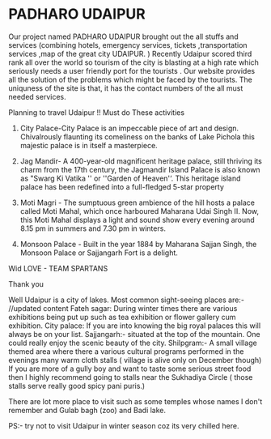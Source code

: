 # PADHARO UDAIPUR
Our project named PADHARO UDAIPUR brought out the all stuffs and services 
(combining hotels, emergency services, tickets ,transportation services ,map of the great city UDAIPUR. )
Recently Udaipur scored third rank all over the world so tourism of the city is blasting at
a high rate which seriously needs a user friendly port for the tourists .
Our website provides all the solution of the problems which might be faced by the tourists.
The uniquness of the site is that, it has the contact numbers of the all must needed services.


Planning to travel Udaipur !! Must do These activities

1. City Palace-City Palace is an impeccable piece of art and design. Chivalrously flaunting its comeliness on the banks of Lake Pichola this majestic palace is in itself a masterpiece.

2. Jag Mandir- A 400-year-old magnificent heritage palace, still thriving its charm from the 17th century, the Jagmandir Island Palace is also known as "Swarg Ki Vatika '' or ''Garden of Heaven'‘. This heritage island palace has been redefined into a full-fledged 5-star property

3. Moti Magri - The sumptuous green ambience of the hill hosts a palace called Moti Mahal, which once harboured Maharana Udai Singh II. Now, this Moti Mahal displays a light and sound show every evening around 8.15 pm in summers and 7.30 pm in winters.

4. Monsoon Palace - Built in the year 1884 by Maharana Sajjan Singh, the Monsoon Palace or Sajjangarh Fort is a delight.

Wid LOVE -
TEAM SPARTANS

Thank you


Well Udaipur is a city of lakes. Most common sight-seeing places are:-
//updated content
Fateh sagar: During winter times there are various exhibitions being put up such as tea exhibition or flower gallery cum exhibition.
City palace: If you are into knowing the big royal palaces this will always be on your list.
Sajjangarh:- situated at the top of the mountain. One could really enjoy the scenic beauty of the city.
Shilpgram:- A small village themed area where there a various cultural programs performed in the evenings many warm cloth stalls ( village is alive only on December though)
If you are more of a gully boy and want to taste some serious street food then I highly recommend going to stalls near the Sukhadiya Circle ( those stalls serve really good spicy pani puris.)

There are lot more place to visit such as some temples whose names I don't remember and Gulab bagh (zoo) and Badi lake.

PS:- try not to visit Udaipur in winter season coz its very chilled here.
